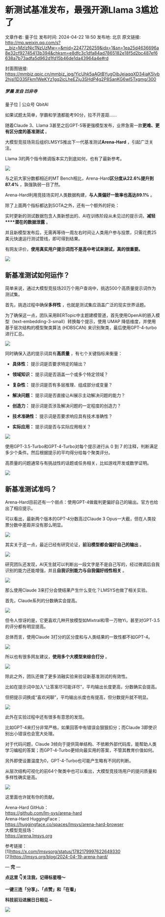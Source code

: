 # 新测试基准发布，最强开源Llama 3尴尬了

文章作者: 量子位
发布时间: 2024-04-22 18:50
发布地: 北京
原文链接: http://mp.weixin.qq.com/s?__biz=MzIzNjc1NzUzMw==&mid=2247726259&idx=1&sn=1ea25d4636696a8e32cf92745413b394&chksm=e8dfc3c1dfa84ad7865182e18f5d2bc487ef6638a7b73adfa5d962d1fd15b46de1da43964a4e#rd

封面图链接: https://mmbiz.qpic.cn/mmbiz_jpg/YicUhk5aAGtBYugOibJeiaqqXD34iaK5Ivb2hjsl1D335Fkm1WeKYz1gq2icLheEZju3SHdP4g2P8SanKG6wI5Txgmg/300

##### 梦晨 发自 凹非寺  
量子位 | 公众号 QbitAI

如果试题太简单，学霸和学渣都能考90分，拉不开差距……

随着Claude 3、Llama 3甚至之后GPT-5等更强模型发布，业界急需一款**更难、更有区分度的基准测试** 。

大模型竞技场背后组织LMSYS推出下一代基准测试**Arena-Hard** ，引起广泛关注。

Llama 3的两个指令微调版本实力到底如何，也有了最新参考。

![](https://mmbiz.qpic.cn/mmbiz_png/YicUhk5aAGtBYugOibJeiaqqXD34iaK5Ivb2zpkbvwUF8fbNMAxlDohbyQ3Aq1yIgzYC9eGbxMxLqYSC8dBxFic5pCg/640?wx_fmt=png&from=appmsg)

与之前大家分数都相近的MT Bench相比，Arena-Hard**区分度从22.6%提升到87.4%** ，孰强孰弱一目了然。

Arena-Hard利用竞技场实时人类数据构建，**与人类偏好一致率也高达89.1%** 。

除了上面两个指标都达到SOTA之外，还有一个额外的好处：

实时更新的测试数据包含人类新想出的、AI在训练阶段从未见过的提示词，**减轻****潜在的数据泄露** 。

并且新模型发布后，无需再等待一周左右时间让人类用户参与投票，只需花费25美元快速运行测试管线，即可得到结果。

有网友评价，**使用真实用户提示词而不是高中考试来测试，真的很重要。**

![](https://mmbiz.qpic.cn/mmbiz_png/YicUhk5aAGtBYugOibJeiaqqXD34iaK5Ivb2kOV8K8ArfwxicxhXzUW5NMjzg1AG2EF4ZLxLQNvOkiaiaJYmlzicPnFKug/640?wx_fmt=png&from=appmsg)

## 新基准测试如何运作？

简单来说，通过大模型竞技场20万个用户查询中，挑选500个高质量提示词作为测试集。

首先，挑选过程中确保**多样性** ，也就是测试集应涵盖广泛的现实世界话题。

为了确保这一点，团队采用BERTopic中主题建模管道，首先使用OpenAI的嵌入模型（text-embedding-3-small）转换每个提示，使用
UMAP 降低维度，并使用基于层次结构的模型聚类算法 (HDBSCAN) 来识别聚类，最后使用GPT-4-turbo进行汇总。

![](https://mmbiz.qpic.cn/mmbiz_png/YicUhk5aAGtBYugOibJeiaqqXD34iaK5Ivb2x9su7iciccRFp9gBycyVGVCzIVKKjyHIfLoHzDzaJ5QIG0O5vhfSjfvg/640?wx_fmt=png&from=appmsg)

同时确保入选的提示词具有**高质量** ，有七个关键指标来衡量：

  * **具体性：** 提示词是否要求特定的输出？

  * **领域知识：** 提示词是否涵盖一个或多个特定领域？

  * **复杂性：** 提示词是否有多层推理、组成部分或变量？

  * **解决问题：** 提示词是否直接让AI展示主动解决问题的能力？

  * **创造力：** 提示词是否涉及解决问题的一定程度的创造力？

  * **技术准确性：** 提示词是否要求响应具有技术准确性？

  * **实际应用：** 提示词是否与实际应用相关？

![](https://mmbiz.qpic.cn/mmbiz_png/YicUhk5aAGtBYugOibJeiaqqXD34iaK5Ivb23iat6M1Vh1wDmCumYicDQh3l2suZRKGIqMIHdWlALV8oELTcNWzcEGgw/640?wx_fmt=png&from=appmsg)

使用GPT-3.5-Turbo和GPT-4-Turbo对每个提示进行从 0 到 7 的注释，判断满足多少个条件。然后根据提示的平均得分给每个聚类评分。

高质量的问题通常与有挑战性的话题或任务相关，比如游戏开发或数学证明。

![](https://mmbiz.qpic.cn/mmbiz_jpg/YicUhk5aAGtBYugOibJeiaqqXD34iaK5Ivb2G2Tt7kdXfPibnFcl2b16O3BacvtZiaGm6L8gKrGqSBibE5W0CJgAGhaTg/640?wx_fmt=jpeg&from=appmsg)

## 新基准测试准吗？

Arena-Hard目前还有一个弱点：使用GPT-4做裁判更偏好自己的输出。官方也给出了相应提示。

可以看出，最新两个版本的GPT-4分数高过Claude 3 Opus一大截，但在人类投票分数中差距并没有那么明显。

![](https://mmbiz.qpic.cn/mmbiz_png/YicUhk5aAGtBYugOibJeiaqqXD34iaK5Ivb260JvYvHQ6VFSrk0gEyvgDGfwEl4lerc1Xh35pnZ83QlqIgkljwrGjg/640?wx_fmt=png&from=appmsg)

其实关于这一点，最近已经有研究论证，**前沿模型都会偏好自己的输出** 。

![](https://mmbiz.qpic.cn/mmbiz_png/YicUhk5aAGtBYugOibJeiaqqXD34iaK5Ivb25eUwJZiatSgUaXG1dwYPHw49qbicA0zNBBH8jt5X7z3ac98oHDhaGYnA/640?wx_fmt=png&from=appmsg)

研究团队还发现，AI天生就可以判断出一段文字是不是自己写的，经过微调后自我识别的能力还能增强，并且**自我识别能力与自我偏好线性相关** 。

![](https://mmbiz.qpic.cn/mmbiz_png/YicUhk5aAGtBYugOibJeiaqqXD34iaK5Ivb2KJFS2Vn4XiaFKZCkibEEukMWX9TrywDfcEt6bU1GicIzq48ojerxd6hmQ/640?wx_fmt=png&from=appmsg)

那么使用Claude 3来打分会使结果产生什么变化？LMSYS也做了相关实验。

首先，Claude系列的分数确实会提高。

![](https://mmbiz.qpic.cn/mmbiz_png/YicUhk5aAGtBYugOibJeiaqqXD34iaK5Ivb2IOnm1P84DXoCMSS3W7SBYOjqcxDxJusw7Zods7VIKH6yTECgZz8kZg/640?wx_fmt=png&from=appmsg)

但令人惊讶的是，它更喜欢几种开放模型如Mixtral和零一万物Yi，甚至对GPT-3.5的评分都有明显提高。

总体而言，使用Claude 3打分的区分度和与人类结果的一致性都不如GPT-4。

![](https://mmbiz.qpic.cn/mmbiz_png/YicUhk5aAGtBYugOibJeiaqqXD34iaK5Ivb2JWaSO5ibPzPsn9jiaID4OZkrwHezeLqslJHFKkpJSCKtRcVepRbuhYZA/640?wx_fmt=png&from=appmsg)

所以也有很多网友建议，**使用多个大模型来综合打分** 。

![](https://mmbiz.qpic.cn/mmbiz_png/YicUhk5aAGtBYugOibJeiaqqXD34iaK5Ivb22NXtlADVOPbuNcgUKnFZIBJG0ZfoVsicC0YsfGR1X77M61TdBicMNJKQ/640?wx_fmt=png&from=appmsg)

除此之外，团队还做了更多消融实验来验证新基准测试的有效性。

比如在提示词中加入“让答案尽可能详尽”，平均输出长度更高，分数确实会提高。

但把提示词换成“喜欢闲聊”，平均输出长度也有提高，但分数提升就不明显。

![](https://mmbiz.qpic.cn/mmbiz_png/YicUhk5aAGtBYugOibJeiaqqXD34iaK5Ivb2B3mQsTnibXxkuqK8mD12PkQ7bUgLVZ0kZ9a8aDrIDbsrJ4LoKBTYSjw/640?wx_fmt=png&from=appmsg)

此外在实验过程中还有很多有意思的发现。

比如GPT-4来打分非常严格，如果回答中有错误会狠狠扣分；而Claude 3即使识别出小错误也会宽大处理。

对于代码问题，Claude
3倾向于提供简单结构、不依赖外部代码库，能帮助人类学习编程的答案；而GPT-4-Turbo更倾向最实用的答案，不管其教育价值如何。

另外即使设置温度为0，GPT-4-Turbo也可能产生略有不同的判断。

从层次结构可视化的前64个聚类中也可以看出，大模型竞技场用户的提问质量和多样性确实是高。

![](https://mmbiz.qpic.cn/mmbiz_png/YicUhk5aAGtBYugOibJeiaqqXD34iaK5Ivb27ia3iazn23ADibsia8Sq2wp0L0FSLSacdpJBvGoLUWtokiaXsIMvrozlicIA/640?wx_fmt=png&from=appmsg)

这里面也许就有你的贡献。

Arena-Hard GitHub：  
https://github.com/lm-sys/arena-hard  
Arena-Hard HuggingFace：  
https://huggingface.co/spaces/lmsys/arena-hard-browser  
大模型竞技场：  
https://arena.lmsys.org

参考链接：  
[1]https://x.com/lmsysorg/status/1782179997622649330  
[2]https://lmsys.org/blog/2024-04-19-arena-hard/

— **完** —

**点这里 👇关注我，记得标星哦～**

**一键三连「分享」、「点赞」和「在看」**

**科技前沿进展日日相见 ~**

![](https://mmbiz.qpic.cn/mmbiz_svg/g9RQicMD01M0tYoRQT2cMQRmPS5ZDyrrfzeksiay90KaDzlGBH61icqHxmgFKfvfXtVuwTHV740CDLAaXU1LIfZyoJEpYKcRIiaE/640?wx_fmt=svg)

